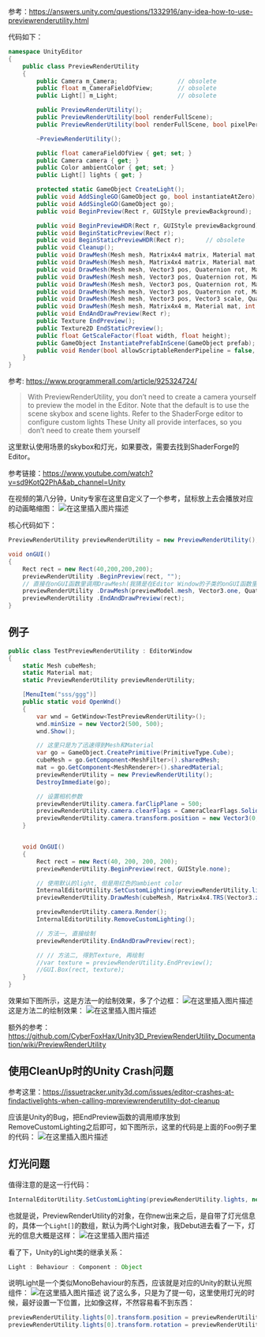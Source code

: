 参考：https://answers.unity.com/questions/1332916/any-idea-how-to-use-previewrenderutility.html

代码如下：

```csharp
namespace UnityEditor
{
    public class PreviewRenderUtility
    {
        public Camera m_Camera;					// obsolete
        public float m_CameraFieldOfView;		// obsolete
        public Light[] m_Light;					// obsolete

        public PreviewRenderUtility();
        public PreviewRenderUtility(bool renderFullScene);
        public PreviewRenderUtility(bool renderFullScene, bool pixelPerfect);

        ~PreviewRenderUtility();

        public float cameraFieldOfView { get; set; }
        public Camera camera { get; }
        public Color ambientColor { get; set; }
        public Light[] lights { get; }

        protected static GameObject CreateLight();
        public void AddSingleGO(GameObject go, bool instantiateAtZero);		// obsolete
        public void AddSingleGO(GameObject go);
        public void BeginPreview(Rect r, GUIStyle previewBackground);

        public void BeginPreviewHDR(Rect r, GUIStyle previewBackground);		// obsolete
        public void BeginStaticPreview(Rect r);
        public void BeginStaticPreviewHDR(Rect r);		// obsolete
        public void Cleanup();
        public void DrawMesh(Mesh mesh, Matrix4x4 matrix, Material mat, int subMeshIndex);
        public void DrawMesh(Mesh mesh, Matrix4x4 matrix, Material mat, int subMeshIndex, MaterialPropertyBlock customProperties);
        public void DrawMesh(Mesh mesh, Vector3 pos, Quaternion rot, Material mat, int subMeshIndex);
        public void DrawMesh(Mesh mesh, Vector3 pos, Quaternion rot, Material mat, int subMeshIndex, MaterialPropertyBlock customProperties);
        public void DrawMesh(Mesh mesh, Vector3 pos, Quaternion rot, Material mat, int subMeshIndex, MaterialPropertyBlock customProperties, Transform probeAnchor);
        public void DrawMesh(Mesh mesh, Vector3 pos, Quaternion rot, Material mat, int subMeshIndex, MaterialPropertyBlock customProperties, Transform probeAnchor, bool useLightProbe);
        public void DrawMesh(Mesh mesh, Vector3 pos, Vector3 scale, Quaternion rot, Material mat, int subMeshIndex, MaterialPropertyBlock customProperties, Transform probeAnchor, bool useLightProbe);
        public void DrawMesh(Mesh mesh, Matrix4x4 m, Material mat, int subMeshIndex, MaterialPropertyBlock customProperties, Transform probeAnchor, bool useLightProbe);
        public void EndAndDrawPreview(Rect r);
        public Texture EndPreview();
        public Texture2D EndStaticPreview();
        public float GetScaleFactor(float width, float height);
        public GameObject InstantiatePrefabInScene(GameObject prefab);
        public void Render(bool allowScriptableRenderPipeline = false, bool updatefov = true);
    }
}
```

参考: https://www.programmerall.com/article/925324724/

> With PreviewRenderUtility, you don’t need to create a camera yourself to preview the model in the Editor.
> Note that the default is to use the scene skybox and scene lights. Refer to the ShaderForge editor to configure custom lights
> These Unity all provide interfaces, so you don’t need to create them yourself

这里默认使用场景的skybox和灯光，如果要改，需要去找到ShaderForge的Editor。

参考链接：https://www.youtube.com/watch?v=sd9KotQ2PhA&ab_channel=Unity

在视频的第八分钟，Unity专家在这里自定义了一个参考，鼠标放上去会播放对应的动画略缩图：
![在这里插入图片描述](./assets/watermark,type_ZHJvaWRzYW5zZmFsbGJhY2s,shadow_50,text_Q1NETiBA5by55ZCJ5LuW55qE5bCP5YiY6bit,size_8,color_FFFFFF,t_70,g_se,x_16.png)

核心代码如下：

```csharp
PreviewRenderUtility previewRenderUtility = new PreviewRenderUtility();

void onGUI()
{
	Rect rect = new Rect(40,200,200,200); 
	previewRenderUtility .BeginPreview(rect, "");
	// 直接在onGUI函数里调用DrawMesh(我猜是在Editor Window的子类的onGUI函数里)
	previewRenderUtility .DrawMesh(previewModel.mesh, Vector3.one, Quaternion.identity, previewModel.material,0); 		 
	previewRenderUtility .EndAndDrawPreview(rect);
}
```

## 例子

```csharp
public class TestPreviewRenderUtility : EditorWindow
{
    static Mesh cubeMesh;
    static Material mat;
    static PreviewRenderUtility previewRenderUtility;

    [MenuItem("sss/ggg")]
    public static void OpenWnd()
    {
        var wnd = GetWindow<TestPreviewRenderUtility>();
        wnd.minSize = new Vector2(500, 500);
        wnd.Show();

        // 这里只是为了迅速得到Mesh和Material
        var go = GameObject.CreatePrimitive(PrimitiveType.Cube);
        cubeMesh = go.GetComponent<MeshFilter>().sharedMesh;
        mat = go.GetComponent<MeshRenderer>().sharedMaterial;
        previewRenderUtility = new PreviewRenderUtility();
        DestroyImmediate(go);

        // 设置相机参数
        previewRenderUtility.camera.farClipPlane = 500;
        previewRenderUtility.camera.clearFlags = CameraClearFlags.SolidColor;
        previewRenderUtility.camera.transform.position = new Vector3(0, 0, -10);
    }


    void OnGUI()
    {
        Rect rect = new Rect(40, 200, 200, 200);
        previewRenderUtility.BeginPreview(rect, GUIStyle.none);

        // 使用默认的light, 但是用红色的ambient color
        InternalEditorUtility.SetCustomLighting(previewRenderUtility.lights, new Color(1.0f, 0.0f, 0.0f, 1f));
        previewRenderUtility.DrawMesh(cubeMesh, Matrix4x4.TRS(Vector3.zero, Quaternion.Euler(30, 45, 0), Vector3.one), mat, 0);

        previewRenderUtility.camera.Render();
        InternalEditorUtility.RemoveCustomLighting();

        // 方法一, 直接绘制
	    previewRenderUtility.EndAndDrawPreview(rect);

        // // 方法二, 得到Texture, 再绘制
        //var texture = previewRenderUtility.EndPreview();
        //GUI.Box(rect, texture);
    }
}
```

效果如下图所示，这是方法一的绘制效果，多了个边框：
![在这里插入图片描述](./assets/watermark,type_ZHJvaWRzYW5zZmFsbGJhY2s,shadow_50,text_Q1NETiBA5by55ZCJ5LuW55qE5bCP5YiY6bit,size_12,color_FFFFFF,t_70,g_se,x_16.png)
这是方法二的绘制效果：
![在这里插入图片描述](./assets/watermark,type_ZHJvaWRzYW5zZmFsbGJhY2s,shadow_50,text_Q1NETiBA5by55ZCJ5LuW55qE5bCP5YiY6bit,size_12,color_FFFFFF,t_70,g_se,x_16-1727531618833-3.png)

额外的参考：
https://github.com/CyberFoxHax/Unity3D_PreviewRenderUtility_Documentation/wiki/PreviewRenderUtility

## 使用CleanUp时的Unity Crash问题

参考这里：https://issuetracker.unity3d.com/issues/editor-crashes-at-findactivelights-when-calling-mpreviewrenderutility-dot-cleanup

应该是Unity的Bug，把EndPreview函数的调用顺序放到RemoveCustomLighting之后即可，如下图所示，这里的代码是上面的Foo例子里的代码：
![在这里插入图片描述](./assets/watermark,type_ZHJvaWRzYW5zZmFsbGJhY2s,shadow_50,text_Q1NETiBA5by55ZCJ5LuW55qE5bCP5YiY6bit,size_14,color_FFFFFF,t_70,g_se,x_16.png)



## 灯光问题

值得注意的是这一行代码：

```csharp
InternalEditorUtility.SetCustomLighting(previewRenderUtility.lights, new Color(1.0f, 0.0f, 0.0f, 1f));
```

也就是说，PreviewRenderUtility的对象，在你new出来之后，是自带了灯光信息的，具体一个`Light[]`的数组，默认为两个Light对象，我Debut进去看了一下，灯光的信息大概是这样：
![在这里插入图片描述](./assets/watermark,type_ZHJvaWRzYW5zZmFsbGJhY2s,shadow_50,text_Q1NETiBA5by55ZCJ5LuW55qE5bCP5YiY6bit,size_20,color_FFFFFF,t_70,g_se,x_16.png)

看了下，Unity的Light类的继承关系：

```javascript
Light : Behaviour : Component : Object
```

说明Light是一个类似MonoBehaviour的东西，应该就是对应的Unity的默认光照组件：
![在这里插入图片描述](./assets/watermark,type_ZHJvaWRzYW5zZmFsbGJhY2s,shadow_50,text_Q1NETiBA5by55ZCJ5LuW55qE5bCP5YiY6bit,size_10,color_FFFFFF,t_70,g_se,x_16.png)
说了这么多，只是为了提一句，这里使用灯光的时候，最好设置一下位置，比如像这样，不然容易看不到东西：

```csharp
previewRenderUtility.lights[0].transform.position = previewRenderUtility.camera.transform.position;
previewRenderUtility.lights[0].transform.rotation = previewRenderUtility.camera.transform.rotation;
```